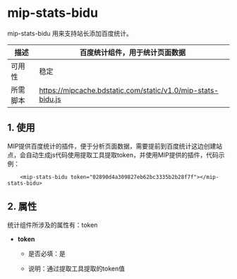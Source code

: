 # mip-stats-bidu

mip-stats-bidu 用来支持站长添加百度统计。

描述|百度统计组件，用于统计页面数据
----|----
可用性|稳定
所需脚本|https://mipcache.bdstatic.com/static/v1.0/mip-stats-bidu.js

## 1. 使用

MIP提供百度统计的插件，便于分析页面数据，需要提前到百度统计这边创建站点，会自动生成js代码使用提取工具提取token，并使用MIP提供的插件，代码示例：

```
    <mip-stats-bidu token="02890d4a309827eb62bc3335b2b28f7f"></mip-stats-bidu>
```

## 2. 属性

统计组件所涉及的属性有：token

- **token**

	- 是否必填：是

    - 说明：通过提取工具提取的token值

